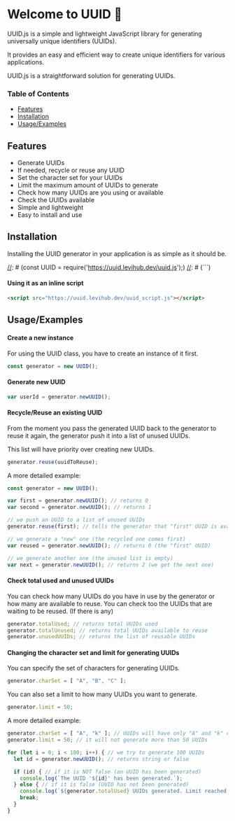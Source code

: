 # Welcome to UUID 👋

UUID.js is a simple and lightweight JavaScript library for generating universally unique identifiers (UUIDs).

It provides an easy and efficient way to create unique identifiers for various applications.

[//]: # (Whether you're working in a Node.js environment or embedding it directly in your HTML with a script tag, )
UUID.js is a straightforward solution for generating UUIDs.

### Table of Contents

- [Features](#features)
- [Installation](#installation)
- [Usage/Examples](#usageexamples)

## Features

- Generate UUIDs
- If needed, recycle or reuse any UUID
- Set the character set for your UUIDs
- Limit the maximum amount of UUIDs to generate
- Check how many UUIDs are you using or available
- Check the UUIDs available
- Simple and lightweight
- Easy to install and use



## Installation
Installing the UUID generator in your application is as simple as it should be.

[//]: # (Depending on what you work with or what you need, we have different installation methods.)

[//]: # (#### Using require)

[//]: # (Install my-project with npm)
[//]: # (```bash)
[//]: # (  npm install my-project)
[//]: # (  cd my-project)
[//]: # (```)

[//]: # (```javascript)
[//]: # (const UUID = require('https://uuid.levihub.dev/uuid.js');)
[//]: # (```)

[//]: # (#### Using import and export)

[//]: # (```javascript)
[//]: # (import UUID from 'https://uuid.levihub.dev/uuid_module.js';)
[//]: # (```)

#### Using it as an inline script

```html
<script src="https://uuid.levihub.dev/uuid_script.js"></script>
```

## Usage/Examples

#### Create a new instance
For using the UUID class, you have to create an instance of it first.

```javascript
const generator = new UUID();
```

#### Generate new UUID
```javascript
var userId = generator.newUUID();
```

#### Recycle/Reuse an existing UUID
From the moment you pass the generated UUID back to the generator to reuse it again, the generator push it into a list of unused UUIDs.

This list will have priority over creating new UUIDs.

```javascript
generator.reuse(uuidToReuse);
```

A more detailed example:

```javascript
const generator = new UUID();

var first = generator.newUUID(); // returns 0
var second = generator.newUUID(); // returns 1

// we push an UUID to a list of unused UUIDs
generator.reuse(first); // tells the generator that "first" UUID is available

// we generate a "new" one (the recycled one comes first)
var reused = generator.newUUID(); // returns 0 (the "first" UUID)

// we generate another one (the unused list is empty)
var next = generator.newUUID(); // returns 2 (we get the next one)
```

#### Check total used and unused UUIDs
You can check how many UUIDs do you have in use by the generator or how many are available to reuse.
You can check too the UUIDs that are waiting to be reused. (If there is any)

```javascript
generator.totalUsed; // returns total UUIDs used
generator.totalUnused; // returns total UUIDs available to reuse
generator.unusedUUIDs; // returns the list of reusable UUIDs
```

#### Changing the character set and limit for generating UUIDs
You can specify the set of characters for generating UUIDs.
```javascript
generator.charSet = [ "A", "B", "C" ];
```

You can also set a limit to how many UUIDs you want to generate.
```javascript
generator.limit = 50;
```

A more detailed example:
```javascript
generator.charSet = [ "A", "k" ]; // UUIDs will have only "A" and "k" characters
generator.limit = 50; // it will not generate more than 50 UUIDs

for (let i = 0; i < 100; i++) { // we try to generate 100 UUIDs
  let id = generator.newUUID(); // returns string or false 

  if (id) { // if it is NOT false (an UUID has been generated)
    console.log(`The UUID '${id}' has been generated.`);
  } else { // if it is false (UUID has not been generated)
    console.log(`${generator.totalUsed} UUIDs generated. Limit reached.`);
    break;
  }
}
```
